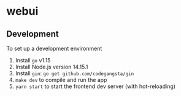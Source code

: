 # webui

## Development

To set up a development environment

1. Install `go` v1.15
2. Install Node.js version 14.15.1
3. Install `gin`: `go get github.com/codegangsta/gin`
4. `make dev` to compile and run the app
5. `yarn start` to start the frontend dev server (with hot-reloading)
